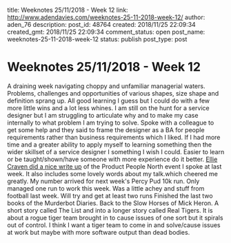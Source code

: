title: Weeknotes 25/11/2018 - Week 12
link: http://www.adendavies.com/weeknotes-25-11-2018-week-12/
author: aden_76
description: 
post_id: 48764
created: 2018/11/25 22:09:34
created_gmt: 2018/11/25 22:09:34
comment_status: open
post_name: weeknotes-25-11-2018-week-12
status: publish
post_type: post

# Weeknotes 25/11/2018 - Week 12

A draining week navigating choppy and unfamiliar managerial waters. Problems, challenges and opportunities of various shapes, size shape and definition sprang up. All good learning I guess but I could do with a few more little wins and a lot less whines. I am still on the hunt for a service designer but I am struggling to articulate why and to make my case internally to what problem I am trying to solve. Spoke with a colleague to get some help and they said to frame the designer as a BA for people requirements rather than business requirements which I liked. If I had more time and a greater ability to apply myself to learning something then the wider skillset of a service designer I something I wish I could. Easier to learn or be taught/shown/have someone with more experience do it better. [Ellie Craven did a nice write up](https://www.dxw.com/2018/11/product-people-north) of the Product People North event I spoke at last week. It also includes some lovely words about my talk.which cheered me greatly. My number arrived for next week's Percy Pud 10k run. Only managed one run to work this week. Was a little achey and stuff from football last week. Will try and get at least two runs Finished the last two books of the Murderbot Diaries. Back to the Slow Horses of Mick Heron. A short story called The List and into a longer story called Real Tigers. It is about a rogue tiger team brought in to cause issues of one sort but it spirals out of control. I think I want a tiger team to come in and solve/cause issues at work but maybe with more software output than dead bodies.